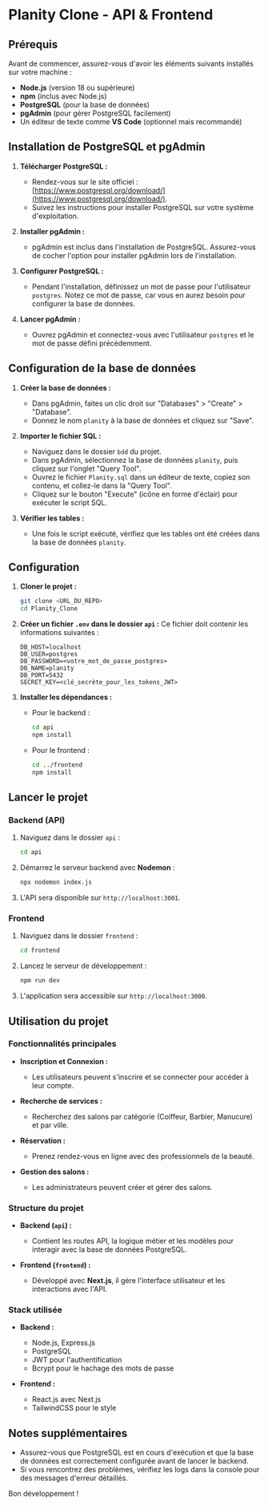 # Planity Clone - API & Frontend

## Prérequis

Avant de commencer, assurez-vous d'avoir les éléments suivants installés sur votre machine :

- **Node.js** (version 18 ou supérieure)
- **npm** (inclus avec Node.js)
- **PostgreSQL** (pour la base de données)
- **pgAdmin** (pour gérer PostgreSQL facilement)
- Un éditeur de texte comme **VS Code** (optionnel mais recommandé)

## Installation de PostgreSQL et pgAdmin

1. **Télécharger PostgreSQL :**
   - Rendez-vous sur le site officiel : [https://www.postgresql.org/download/](https://www.postgresql.org/download/).
   - Suivez les instructions pour installer PostgreSQL sur votre système d'exploitation.

2. **Installer pgAdmin :**
   - pgAdmin est inclus dans l'installation de PostgreSQL. Assurez-vous de cocher l'option pour installer pgAdmin lors de l'installation.

3. **Configurer PostgreSQL :**
   - Pendant l'installation, définissez un mot de passe pour l'utilisateur `postgres`. Notez ce mot de passe, car vous en aurez besoin pour configurer la base de données.

4. **Lancer pgAdmin :**
   - Ouvrez pgAdmin et connectez-vous avec l'utilisateur `postgres` et le mot de passe défini précédemment.

## Configuration de la base de données

1. **Créer la base de données :**
   - Dans pgAdmin, faites un clic droit sur "Databases" > "Create" > "Database".
   - Donnez le nom `planity` à la base de données et cliquez sur "Save".

2. **Importer le fichier SQL :**
   - Naviguez dans le dossier `bdd` du projet.
   - Dans pgAdmin, sélectionnez la base de données `planity`, puis cliquez sur l'onglet "Query Tool".
   - Ouvrez le fichier `Planity.sql` dans un éditeur de texte, copiez son contenu, et collez-le dans la "Query Tool".
   - Cliquez sur le bouton "Execute" (icône en forme d'éclair) pour exécuter le script SQL.

3. **Vérifier les tables :**
   - Une fois le script exécuté, vérifiez que les tables ont été créées dans la base de données `planity`.

## Configuration

1. **Cloner le projet :**
   ```sh
   git clone <URL_DU_REPO>
   cd Planity_Clone
   ```

2. **Créer un fichier `.env` dans le dossier `api` :**
   Ce fichier doit contenir les informations suivantes :
   ```
   DB_HOST=localhost
   DB_USER=postgres
   DB_PASSWORD=<votre_mot_de_passe_postgres>
   DB_NAME=planity
   DB_PORT=5432
   SECRET_KEY=<clé_secrète_pour_les_tokens_JWT>
   ```

3. **Installer les dépendances :**
   - Pour le backend :
     ```sh
     cd api
     npm install
     ```
   - Pour le frontend :
     ```sh
     cd ../frontend
     npm install
     ```

## Lancer le projet

### Backend (API)

1. Naviguez dans le dossier `api` :
   ```sh
   cd api
   ```

2. Démarrez le serveur backend avec **Nodemon** :
   ```sh
   npx nodemon index.js
   ```

3. L'API sera disponible sur `http://localhost:3001`.

### Frontend

1. Naviguez dans le dossier `frontend` :
   ```sh
   cd frontend
   ```

2. Lancez le serveur de développement :
   ```sh
   npm run dev
   ```

3. L'application sera accessible sur `http://localhost:3000`.

## Utilisation du projet

### Fonctionnalités principales

- **Inscription et Connexion :**
  - Les utilisateurs peuvent s'inscrire et se connecter pour accéder à leur compte.
  
- **Recherche de services :**
  - Recherchez des salons par catégorie (Coiffeur, Barbier, Manucure) et par ville.

- **Réservation :**
  - Prenez rendez-vous en ligne avec des professionnels de la beauté.

- **Gestion des salons :**
  - Les administrateurs peuvent créer et gérer des salons.

### Structure du projet

- **Backend (`api`) :**
  - Contient les routes API, la logique métier et les modèles pour interagir avec la base de données PostgreSQL.

- **Frontend (`frontend`) :**
  - Développé avec **Next.js**, il gère l'interface utilisateur et les interactions avec l'API.

### Stack utilisée

- **Backend :**
  - Node.js, Express.js
  - PostgreSQL
  - JWT pour l'authentification
  - Bcrypt pour le hachage des mots de passe

- **Frontend :**
  - React.js avec Next.js
  - TailwindCSS pour le style

## Notes supplémentaires

- Assurez-vous que PostgreSQL est en cours d'exécution et que la base de données est correctement configurée avant de lancer le backend.
- Si vous rencontrez des problèmes, vérifiez les logs dans la console pour des messages d'erreur détaillés.

Bon développement !
